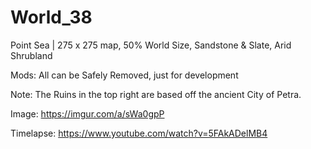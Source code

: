 # World_38
Point Sea | 275 x 275 map, 50% World Size, Sandstone &amp; Slate, Arid Shrubland

Mods: All can be Safely Removed, just for development 

Note: The Ruins in the top right are based off the ancient City of Petra. 


Image: https://imgur.com/a/sWa0gpP

Timelapse: https://www.youtube.com/watch?v=5FAkADelMB4

